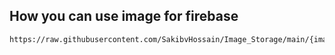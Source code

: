 ## How you can use image for firebase

```
https://raw.githubusercontent.com/SakibvHossain/Image_Storage/main/{image_name.extension}
```
